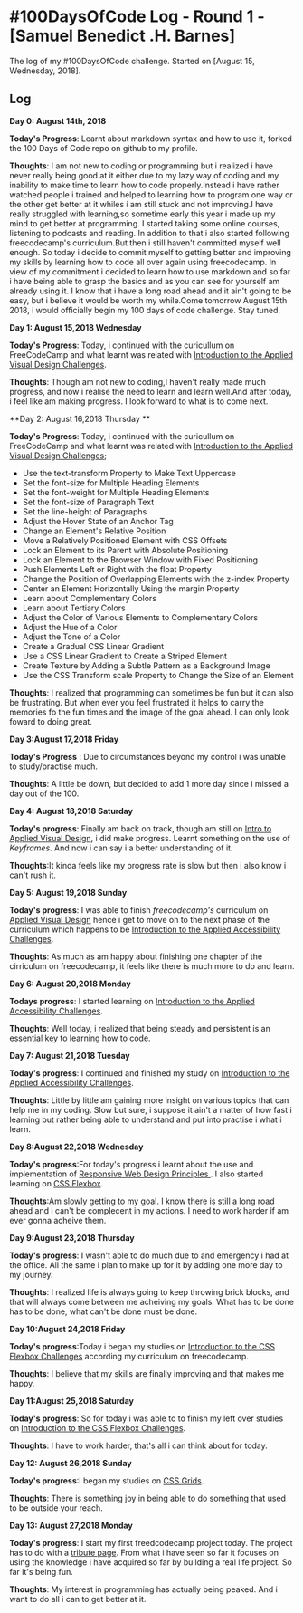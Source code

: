 # #100DaysOfCode Log - Round 1 - [Samuel Benedict .H. Barnes]

The log of my #100DaysOfCode challenge. Started on [August 15, Wednesday, 2018].

## Log
**Day 0: August 14th, 2018**

**Today's Progress**: Learnt about markdown syntax and how to use it, forked the 100 Days of Code repo on github to my profile.

**Thoughts**: I am not new to coding or programming but i realized i have never really being good at it either due to my lazy way of coding and my inability to make time to learn how to code properly.Instead i have rather watched people i trained and helped to learning how to program one way or the other get better at it whiles i am still stuck and not improving.I have really struggled with learning,so sometime early this year i made up my mind to get better at programming. I started taking some online courses, listening to podcasts and reading. In addition to that i also started following freecodecamp's curriculum.But then i still haven't committed myself well enough. So today i decide to commit myself to getting better and improving my skills by learning how to code all over again using freecodecamp. In view of my commitment i decided to learn how to use markdown and so far i have being able to grasp the basics and as you can see for yourself am already using it. I know that i have a long road ahead and it ain't going to be easy, but i believe it would be worth my while.Come tomorrow August 15th 2018, i would officially begin my 100 days of code challenge. Stay tuned.

**Day 1: August 15,2018 Wednesday**

**Today's Progress**: Today, i continued with the curicullum on FreeCodeCamp and what learnt was related with [Introduction to the Applied Visual Design Challenges](https://learn.freecodecamp.org/responsive-web-design/applied-visual-design).

**Thoughts**: Though am not new to coding,I haven't really made much progress, and now i realise the need to learn and learn well.And after today, i feel like am making progress. I look forward to what is to come next.

**Day 2: August 16,2018 Thursday **

**Today's Progress**: Today, i continued with the curicullum on FreeCodeCamp and what learnt was related with [Introduction to the Applied Visual Design Challenges](https://learn.freecodecamp.org/responsive-web-design/applied-visual-design);
 - Use the text-transform Property to Make Text Uppercase
 - Set the font-size for Multiple Heading Elements
 - Set the font-weight for Multiple Heading Elements
 - Set the font-size of Paragraph Text
 - Set the line-height of Paragraphs
 - Adjust the Hover State of an Anchor Tag
 - Change an Element's Relative Position
 - Move a Relatively Positioned Element with CSS Offsets
 - Lock an Element to its Parent with Absolute Positioning
 - Lock an Element to the Browser Window with Fixed Positioning
 - Push Elements Left or Right with the float Property
 - Change the Position of Overlapping Elements with the z-index Property
 - Center an Element Horizontally Using the margin Property
 - Learn about Complementary Colors
 - Learn about Tertiary Colors
 - Adjust the Color of Various Elements to Complementary Colors
 - Adjust the Hue of a Color
 - Adjust the Tone of a Color
 - Create a Gradual CSS Linear Gradient
 - Use a CSS Linear Gradient to Create a Striped Element
 - Create Texture by Adding a Subtle Pattern as a Background Image
 - Use the CSS Transform scale Property to Change the Size of an Element

**Thoughts**: I realized  that programming can sometimes be fun but it can also be frustrating. But when ever you feel frustrated it helps to carry the memories fo the fun times and the image of the goal ahead. I can only look foward to doing great. 

**Day 3:August 17,2018 Friday**

**Today's Progress** : Due to circumstances beyond my control i was unable to study/practise much.

**Thoughts**: A little be down, but decided to add 1 more day since i missed a day out of the 100.

**Day 4: August 18,2018 Saturday**

**Today's progress**: Finally am back on track, though am still on [Intro to Applied Visual Design](https://learn.freecodecamp.org/responsive-web-design/applied-visual-design), i did make progress. Learnt something on the use of _Keyframes_. And now i can say i a better understanding of it.

**Thoughts**:It kinda feels like my progress rate is slow but then i also know i can't rush it. 

**Day 5: August 19,2018 Sunday**

**Today's progress**: I was able to finish _freecodecamp's_ curriculum on [Applied Visual Design](https://learn.freecodecamp.org/responsive-web-design/applied-visual-design) hence i get to move on to the next phase of the curriculum which happens to be [Introduction to the Applied Accessibility Challenges](https://learn.freecodecamp.org/responsive-web-design/applied-accessibility).

**Thoughts**: As much as am happy about finishing one chapter of the cirriculum on freecodecamp, it feels like there is much more to do and learn.

**Day 6: August 20,2018 Monday**

**Todays progress**: I started learning on [Introduction to the Applied Accessibility Challenges](https://learn.freecodecamp.org/responsive-web-design/applied-accessibility).

**Thoughts**: Well today, i realized that being steady and persistent is an essential key to learning how to code.

**Day 7: August 21,2018 Tuesday**

**Today's progress**: I continued and finished my study on [Introduction to the Applied Accessibility Challenges](https://learn.freecodecamp.org/responsive-web-design/applied-accessibility).

**Thoughts**: Little by little am gaining more insight on various topics that can help me in my coding. Slow but sure, i suppose it ain't a matter of how fast i learning but rather being able to understand and put into practise i what i learn.

**Day 8:August 22,2018 Wednesday**

**Today's progress**:For today's progress i learnt about the use and implementation of [Responsive Web Design Principles
](https://learn.freecodecamp.org/responsive-web-design/responsive-web-design-principles). I also started learning on [CSS Flexbox](https://learn.freecodecamp.org/responsive-web-design/css-flexbox).

**Thoughts**:Am slowly getting to my goal. I know there is still a long road ahead and i can't be complecent in my actions. I need to work harder if am ever gonna acheive them.

**Day 9:August 23,2018 Thursday**

**Today's progress**: I wasn't able to do much due to and emergency i had at the office. All the same i plan to make up for it by adding one more day to my journey.

**Thoughts**: I realized life is always going to keep throwing brick blocks, and that will always come between me acheiving my goals. What has to be done has to be done, what can't be done must be done.

**Day 10:August 24,2018 Friday**

**Today's progress**:Today i began  my studies on [Introduction to the CSS Flexbox Challenges](https://learn.freecodecamp.org/responsive-web-design/css-flexbox) according my curriculum on freecodecamp. 

**Thoughts**:  I believe that my skills are finally improving and that makes me happy.

**Day 11:August 25,2018 Saturday**

**Today's progress**: So for today i was able to to finish my left over studies on [Introduction to the CSS Flexbox Challenges](https://learn.freecodecamp.org/responsive-web-design/css-flexbox).

**Thoughts**: I have to work harder, that's all i can think about for today.

**Day 12: August 26,2018 Sunday**

**Today's progress**:I began my studies on [CSS Grids](https://learn.freecodecamp.org/responsive-web-design/css-grid).

**Thoughts**: There is something joy in being able to do something that used to be outside your reach.

**Day 13: August 27,2018 Monday**

**Today's progress**: I start my first freedcodecamp project today. The project has to do with a [tribute page](https://codepen.io/hamiltonbarnes/full/QVNeaM). From what i have seen so far it focuses on using the knowledge i have acquired so far by building a real life project. So far it's being fun.

**Thoughts**: My interest in programming has actually being peaked. And i want to do all i can to get better at it.


